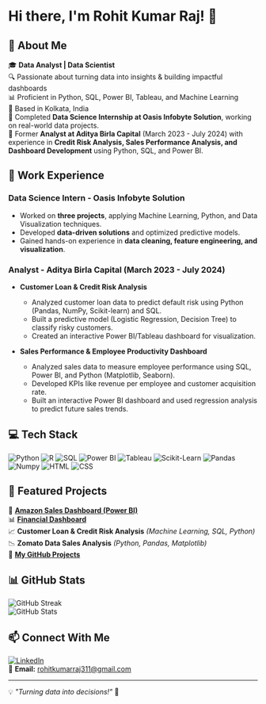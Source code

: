 # Hi there, I'm Rohit Kumar Raj! 👋

## 🚀 About Me
🎓 **Data Analyst | Data Scientist**  
🔍 Passionate about turning data into insights & building impactful dashboards  
📊 Proficient in Python, SQL, Power BI, Tableau, and Machine Learning  
📍 Based in Kolkata, India  
🎯 Completed **Data Science Internship at Oasis Infobyte Solution**, working on real-world data projects.  
💼 Former **Analyst at Aditya Birla Capital** (March 2023 - July 2024) with experience in **Credit Risk Analysis, Sales Performance Analysis, and Dashboard Development** using Python, SQL, and Power BI.  

## 💼 Work Experience
### Data Science Intern - Oasis Infobyte Solution
- Worked on **three projects**, applying Machine Learning, Python, and Data Visualization techniques.  
- Developed **data-driven solutions** and optimized predictive models.  
- Gained hands-on experience in **data cleaning, feature engineering, and visualization**.  

### Analyst - Aditya Birla Capital (March 2023 - July 2024)
- **Customer Loan & Credit Risk Analysis**  
  - Analyzed customer loan data to predict default risk using Python (Pandas, NumPy, Scikit-learn) and SQL.  
  - Built a predictive model (Logistic Regression, Decision Tree) to classify risky customers.  
  - Created an interactive Power BI/Tableau dashboard for visualization.  

- **Sales Performance & Employee Productivity Dashboard**  
  - Analyzed sales data to measure employee performance using SQL, Power BI, and Python (Matplotlib, Seaborn).  
  - Developed KPIs like revenue per employee and customer acquisition rate.  
  - Built an interactive Power BI dashboard and used regression analysis to predict future sales trends.  

## 💻 Tech Stack

![Python](https://img.shields.io/badge/Python-3776AB?style=for-the-badge&logo=python&logoColor=white)
![R](https://img.shields.io/badge/R-276DC3?style=for-the-badge&logo=r&logoColor=white)
![SQL](https://img.shields.io/badge/SQL-4479A1?style=for-the-badge&logo=mysql&logoColor=white)
![Power BI](https://img.shields.io/badge/Power%20BI-F2C811?style=for-the-badge&logo=power%20bi&logoColor=black)
![Tableau](https://img.shields.io/badge/Tableau-E97627?style=for-the-badge&logo=tableau&logoColor=white)
![Scikit-Learn](https://img.shields.io/badge/Scikit--Learn-F7931E?style=for-the-badge&logo=scikit-learn&logoColor=white)
![Pandas](https://img.shields.io/badge/Pandas-150458?style=for-the-badge&logo=pandas&logoColor=white)
![Numpy](https://img.shields.io/badge/Numpy-013243?style=for-the-badge&logo=numpy&logoColor=white)
![HTML](https://img.shields.io/badge/HTML-E34F26?style=for-the-badge&logo=html5&logoColor=white)
![CSS](https://img.shields.io/badge/CSS-1572B6?style=for-the-badge&logo=css3&logoColor=white)

## 📌 Featured Projects
🚀 [**Amazon Sales Dashboard (Power BI)**](https://github.com/Rohit6917/projects)  
📊 [**Financial Dashboard**](https://github.com/Rohit6917/FINANCIAL-DASHBOARD?tab=readme-ov-file)  
📈 **Customer Loan & Credit Risk Analysis** *(Machine Learning, SQL, Python)*  
📉 **Zomato Data Sales Analysis** *(Python, Pandas, Matplotlib)*  
🔗 [**My GitHub Projects**](https://github.com/Rohit6917)  

## 📊 GitHub Stats
![GitHub Streak](https://github-readme-streak-stats.herokuapp.com/?user=Rohit6917&theme=dark&hide_border=true)  
![GitHub Stats](https://github-readme-stats.vercel.app/api?username=Rohit6917&show_icons=true&theme=dark)  

## 📫 Connect With Me
[![LinkedIn](https://img.shields.io/badge/LinkedIn-0A66C2?style=for-the-badge&logo=linkedin&logoColor=white)](https://www.linkedin.com/in/rohit-kumar-raj-9a8216268/)  
📧 **Email:** rohitkumarraj311@gmail.com  

---
💡 *"Turning data into decisions!"* 🚀
